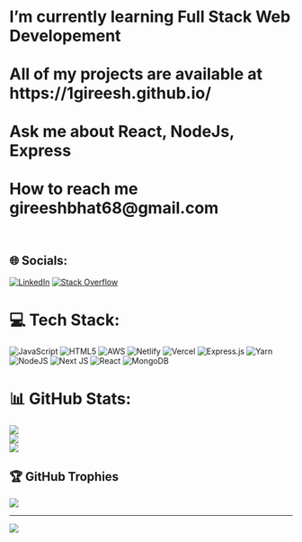 <h1><h1/>
<br> I’m currently learning Full Stack Web Developement<br><br>All of my projects are available at https://1gireesh.github.io/<br><br> Ask me about React, NodeJs, Express<br><br>How to reach me gireeshbhat68@gmail.com<br><br>


## 🌐 Socials:
[![LinkedIn](https://img.shields.io/badge/LinkedIn-%230077B5.svg?logo=linkedin&logoColor=white)](https://linkedin.com/in/gireesh-bhat-51bba8238/) [![Stack Overflow](https://img.shields.io/badge/-Stackoverflow-FE7A16?logo=stack-overflow&logoColor=white)](https://stackoverflow.com/users/18001518/gireesh-bhat) 

# 💻 Tech Stack:
![JavaScript](https://img.shields.io/badge/javascript-%23323330.svg?style=for-the-badge&logo=javascript&logoColor=%23F7DF1E) ![HTML5](https://img.shields.io/badge/html5-%23E34F26.svg?style=for-the-badge&logo=html5&logoColor=white) ![AWS](https://img.shields.io/badge/AWS-%23FF9900.svg?style=for-the-badge&logo=amazon-aws&logoColor=white) ![Netlify](https://img.shields.io/badge/netlify-%23000000.svg?style=for-the-badge&logo=netlify&logoColor=#00C7B7) ![Vercel](https://img.shields.io/badge/vercel-%23000000.svg?style=for-the-badge&logo=vercel&logoColor=white) ![Express.js](https://img.shields.io/badge/express.js-%23404d59.svg?style=for-the-badge&logo=express&logoColor=%2361DAFB) ![Yarn](https://img.shields.io/badge/yarn-%232C8EBB.svg?style=for-the-badge&logo=yarn&logoColor=white) ![NodeJS](https://img.shields.io/badge/node.js-6DA55F?style=for-the-badge&logo=node.js&logoColor=white) ![Next JS](https://img.shields.io/badge/Next-black?style=for-the-badge&logo=next.js&logoColor=white) ![React](https://img.shields.io/badge/react-%2320232a.svg?style=for-the-badge&logo=react&logoColor=%2361DAFB) ![MongoDB](https://img.shields.io/badge/MongoDB-%234ea94b.svg?style=for-the-badge&logo=mongodb&logoColor=white)
# 📊 GitHub Stats:
![](https://github-readme-stats.vercel.app/api?username=1Gireesh&theme=dark&hide_border=false&include_all_commits=true&count_private=true)<br/>
![](https://github-readme-streak-stats.herokuapp.com/?user=1Gireesh&theme=dark&hide_border=false)<br/>
![](https://github-readme-stats.vercel.app/api/top-langs/?username=1Gireesh&theme=dark&hide_border=false&include_all_commits=true&count_private=true&layout=compact)

## 🏆 GitHub Trophies
![](https://github-profile-trophy.vercel.app/?username=1Gireesh&theme=flat&no-frame=false&no-bg=false&margin-w=4)

---
[![](https://visitcount.itsvg.in/api?id=1Gireesh&icon=0&color=0)](https://visitcount.itsvg.in)

<!-- Proudly created with GPRM ( https://gprm.itsvg.in ) -->
